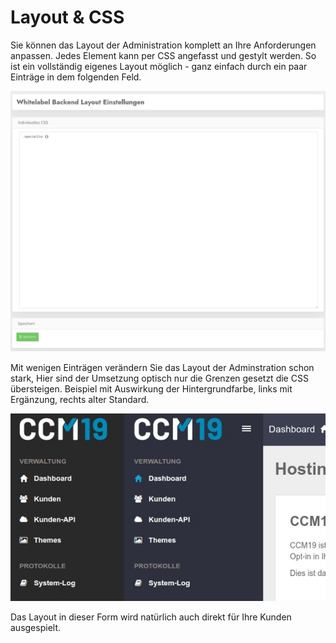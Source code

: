 # Layout & CSS

Sie können das Layout der Administration komplett an Ihre Anforderungen anpassen. Jedes Element kann per CSS angefasst und gestylt werden. So ist ein vollständig eigenes Layout möglich - ganz einfach durch ein paar Einträge in dem folgenden Feld.

![screenshot-1643211472972](../assets/screenshot-1643211472972.jpg)



Mit wenigen Einträgen verändern Sie das Layout der Adminstration schon stark, Hier sind der Umsetzung optisch nur die Grenzen gesetzt die CSS übersteigen. Beispiel mit Auswirkung der Hintergrundfarbe, links mit Ergänzung, rechts alter Standard.



![whitelabellayout](../assets/whitelabellayout.png)

Das Layout in dieser Form wird natürlich auch direkt für Ihre Kunden ausgespielt.




